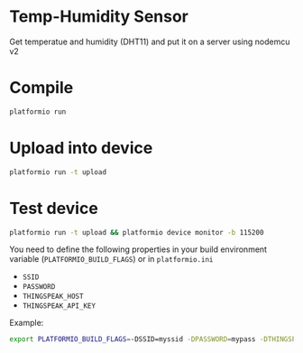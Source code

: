 # Temp-Humidity Sensor

Get temperatue and humidity (DHT11) and put it on a server using nodemcu v2

# Compile
```bash
platformio run
```

# Upload into device
```bash
platformio run -t upload
```
# Test device
```bash
platformio run -t upload && platformio device monitor -b 115200
```

You need to define the following properties in your build environment variable (`PLATFORMIO_BUILD_FLAGS`) or in `platformio.ini`
- `SSID`
- `PASSWORD`
- `THINGSPEAK_HOST`
- `THINGSPEAK_API_KEY`

Example:
```bash
export PLATFORMIO_BUILD_FLAGS=-DSSID=myssid -DPASSWORD=mypass -DTHINGSPEAK_HOST=myhost -DTHINGSPEAK_API_KEY=mykey
```
